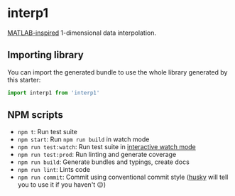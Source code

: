# interp1

[MATLAB-inspired](https://www.mathworks.com/help/matlab/ref/interp1.html) 1-dimensional data interpolation.

## Importing library

You can import the generated bundle to use the whole library generated by this starter:

```javascript
import interp1 from 'interp1'
```

## NPM scripts

 - `npm t`: Run test suite
 - `npm start`: Run `npm run build` in watch mode
 - `npm run test:watch`: Run test suite in [interactive watch mode](http://facebook.github.io/jest/docs/cli.html#watch)
 - `npm run test:prod`: Run linting and generate coverage
 - `npm run build`: Generate bundles and typings, create docs
 - `npm run lint`: Lints code
 - `npm run commit`: Commit using conventional commit style ([husky](https://github.com/typicode/husky) will tell you to use it if you haven't :wink:)
